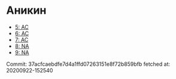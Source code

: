 # Аникин
- [5: AC](5.md)
- [6: AC](6.md)
- [7: AC](7.md)
- [8: NA](8.md)
- [9: NA](9.md)

Commit: 37acfcaebdfe7d4a1ffd07263151e8f72b859bfb
 fetched at: 20200922-152540
